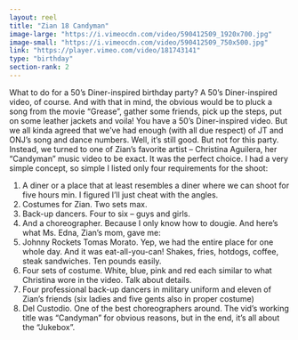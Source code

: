 ```yaml
---
layout: reel
title: "Zian 18 Candyman"
image-large: "https://i.vimeocdn.com/video/590412509_1920x700.jpg"
image-small: "https://i.vimeocdn.com/video/590412509_750x500.jpg"
link: "https://player.vimeo.com/video/181743141"
type: "birthday"
section-rank: 2
---
```

What to do for a 50’s Diner-inspired birthday party? A 50’s Diner-inspired video, of course.
And with that in mind, the obvious would be to pluck a song from the movie “Grease”, gather some friends, pick up the steps, put on some leather jackets and voila! You have a 50’s Diner-inspired video. But we all kinda agreed that we’ve had enough (with all due respect) of JT and ONJ’s song and dance numbers. Well, it’s still good. But not for this party.
Instead, we turned to one of Zian’s favorite artist – Christina Aguilera, her “Candyman” music video to be exact. It was the perfect choice.
I had a very simple concept, so simple I listed only four requirements for the shoot:
1. A diner or a place that at least resembles a diner where we can shoot for five hours min. I figured I’ll just cheat with the angles.
2. Costumes for Zian. Two sets max.
3. Back-up dancers. Four to six – guys and girls.
4. And a choreographer. Because I only know how to dougie.
And here’s what Ms. Edna, Zian’s mom, gave me:
1. Johnny Rockets Tomas Morato. Yep, we had the entire place for one whole day. And it was eat-all-you-can! Shakes, fries, hotdogs, coffee, steak sandwiches. Ten pounds easily.
2. Four sets of costume. White, blue, pink and red each similar to what Christina wore in the video. Talk about details.
3. Four professional back-up dancers in military uniform and eleven of Zian’s friends (six ladies and five gents also in proper costume)
4. Del Custodio. One of the best choreographers around.
The vid’s working title was “Candyman” for obvious reasons, but in the end, it’s all about the “Jukebox”.